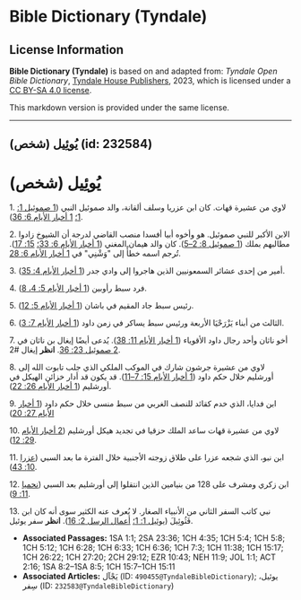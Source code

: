 # Bible Dictionary (Tyndale)

## License Information

**Bible Dictionary (Tyndale)** is based on and adapted from: _Tyndale Open Bible Dictionary_, [Tyndale House Publishers](https://tyndaleopenresources.com/), 2023, which is licensed under a [CC BY-SA 4.0 license](https://creativecommons.org/licenses/by-sa/4.0/legalcode.en).

This markdown version is provided under the same license.



--------------------------------

## يُوئِيل (شخص) (id: 232584)

يُوئِيل (شخص)
=============

1\. لاوي من عشيرة قهات. كان ابن عزريا وسلف ألقانة، والد صموئيل النبي ([1 صموئيل 1: 1؛](https://ref.ly/1Sam1:1) [1 أخبار الأيام 6: 36](https://ref.ly/1Chr6:36)).

2\. الابن الأكبر للنبي صموئيل. هو وأخوه أبيا أفسدا منصب القاضي لدرجة أن الشيوخ زادوا مطالبهم بملك ([1 صموئيل 8: 2–5](https://ref.ly/1Sam8:2-1Sam8:5)). كان والد هيمان المغني ([1 أخبار الأيام 6: 33؛](https://ref.ly/1Chr6:33) [15: 17](https://ref.ly/1Chr15:7)). تُرجم اسمه خطأً إلى "وَشْنِي" في [1 أخبار الأيام 6: 28](https://ref.ly/1Chr6:33).

3\. أمير من إحدى عشائر السمعونيين الذين هاجروا إلى وادي جدر ([1 أخبار الأيام 4: 35](https://ref.ly/1Chr4:35)).

4\. فرد سبط رأوبين ([1 أخبار الأيام 5: 4، 8](https://ref.ly/1Chr5:4)).

5\. رئيس سبط جاد المقيم في باشان ([1 أخبار الأيام 5: 12](https://ref.ly/1Chr5:12)).

6\. الثالث من أبناء يَزْرَحْيَا الأربعة ورئيس سبط يساكر في زمن داود ([1 أخبار الأيام 7: 3](https://ref.ly/1Chr7:3)).

7\. أخو ناثان وأحد رجال داود الأقوياء ([1 أخبار الأيام 11: 38](https://ref.ly/1Chr11:38)). يُدعى أيضًا إيغال بن ناثان في [2 صموئيل 23: 36](https://ref.ly/2Sam23:36). **انظر** إيغال \#2.

8\. لاوي من عشيرة جرشون شارك في الموكب الملكي الذي جلب تابوت الله إلى أورشليم خلال حكم داود ([1 أخبار الأيام 15: 7–11](https://ref.ly/1Chr15:7-1Chr15:11)). قد يكون قد أدار خزائن الهيكل في أورشليم ([1 أخبار الأيام 26: 22](https://ref.ly/1Chr26:22)).

9\. ابن فدايا، الذي خدم كقائد للنصف الغربي من سبط منسى خلال حكم داود ([1 أخبار الأيام 27: 20](https://ref.ly/1Chr27:20))

10\. لاوي من عشيرة قهات ساعد الملك حزقيا في تجديد هيكل أورشليم ([2 أخبار الأيام 29: 12](https://ref.ly/2Chr29:12)).

11\. ابن نبو، الذي شجعه عزرا على طلاق زوجته الأجنبية خلال الفترة ما بعد السبي ([عزرا 10: 43](https://ref.ly/Ezra10:43)).

12\. ابن زكري ومشرف على 128 من بنيامين الذين انتقلوا إلى أورشليم بعد السبي ([نحميا 11: 9](https://ref.ly/Neh11:9)).

13\. نبي كاتب السفر الثاني من الأنبياء الصغار. لا يُعرف عنه الكثير سوى أنه كان ابن فَثُوئِيلَ ([يوئيل 1: 1؛](https://ref.ly/Joel1:1) [أعمال الرسل 2: 16](https://ref.ly/Acts2:16)). **انظر** سفر يوئيل.

* **Associated Passages:** 1SA 1:1; 2SA 23:36; 1CH 4:35; 1CH 5:4; 1CH 5:8; 1CH 5:12; 1CH 6:28; 1CH 6:33; 1CH 6:36; 1CH 7:3; 1CH 11:38; 1CH 15:17; 1CH 26:22; 1CH 27:20; 2CH 29:12; EZR 10:43; NEH 11:9; JOL 1:1; ACT 2:16; 1SA 8:2–1SA 8:5; 1CH 15:7–1CH 15:11
* **Associated Articles:** يَجْآل (ID: `490455@TyndaleBibleDictionary`); يوئيل، سِفر (ID: `232583@TyndaleBibleDictionary`)

